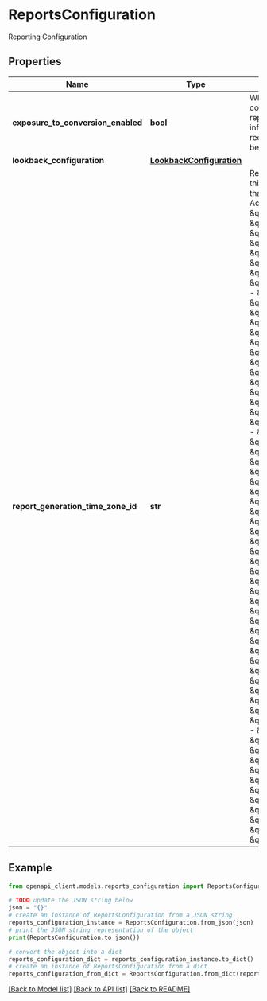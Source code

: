 # ReportsConfiguration

Reporting Configuration

## Properties

Name | Type | Description | Notes
------------ | ------------- | ------------- | -------------
**exposure_to_conversion_enabled** | **bool** | Whether the exposure to conversion report is enabled. This report shows detailed pathway information on up to 10 of the most recent ad exposures seen by a user before converting. | [optional] 
**lookback_configuration** | [**LookbackConfiguration**](LookbackConfiguration.md) |  | [optional] 
**report_generation_time_zone_id** | **str** | Report generation time zone ID of this account. This is a required field that cannot be changed on update. Acceptable values are: - \&quot;1\&quot; for \&quot;America/New_York\&quot; - \&quot;2\&quot; for \&quot;Europe/London\&quot; - \&quot;3\&quot; for \&quot;Europe/Paris\&quot; - \&quot;4\&quot; for \&quot;Africa/Johannesburg\&quot; - \&quot;5\&quot; for \&quot;Asia/Jerusalem\&quot; - \&quot;6\&quot; for \&quot;Asia/Shanghai\&quot; - \&quot;7\&quot; for \&quot;Asia/Hong_Kong\&quot; - \&quot;8\&quot; for \&quot;Asia/Tokyo\&quot; - \&quot;9\&quot; for \&quot;Australia/Sydney\&quot; - \&quot;10\&quot; for \&quot;Asia/Dubai\&quot; - \&quot;11\&quot; for \&quot;America/Los_Angeles\&quot; - \&quot;12\&quot; for \&quot;Pacific/Auckland\&quot; - \&quot;13\&quot; for \&quot;America/Sao_Paulo\&quot; - \&quot;16\&quot; for \&quot;America/Asuncion\&quot; - \&quot;17\&quot; for \&quot;America/Chicago\&quot; - \&quot;18\&quot; for \&quot;America/Denver\&quot; - \&quot;19\&quot; for \&quot;America/St_Johns\&quot; - \&quot;20\&quot; for \&quot;Asia/Dhaka\&quot; - \&quot;21\&quot; for \&quot;Asia/Jakarta\&quot; - \&quot;22\&quot; for \&quot;Asia/Kabul\&quot; - \&quot;23\&quot; for \&quot;Asia/Karachi\&quot; - \&quot;24\&quot; for \&quot;Asia/Calcutta\&quot; - \&quot;25\&quot; for \&quot;Asia/Pyongyang\&quot; - \&quot;26\&quot; for \&quot;Asia/Rangoon\&quot; - \&quot;27\&quot; for \&quot;Atlantic/Cape_Verde\&quot; - \&quot;28\&quot; for \&quot;Atlantic/South_Georgia\&quot; - \&quot;29\&quot; for \&quot;Australia/Adelaide\&quot; - \&quot;30\&quot; for \&quot;Australia/Lord_Howe\&quot; - \&quot;31\&quot; for \&quot;Europe/Moscow\&quot; - \&quot;32\&quot; for \&quot;Pacific/Kiritimati\&quot; - \&quot;35\&quot; for \&quot;Pacific/Norfolk\&quot; - \&quot;36\&quot; for \&quot;Pacific/Tongatapu\&quot;  | [optional] 

## Example

```python
from openapi_client.models.reports_configuration import ReportsConfiguration

# TODO update the JSON string below
json = "{}"
# create an instance of ReportsConfiguration from a JSON string
reports_configuration_instance = ReportsConfiguration.from_json(json)
# print the JSON string representation of the object
print(ReportsConfiguration.to_json())

# convert the object into a dict
reports_configuration_dict = reports_configuration_instance.to_dict()
# create an instance of ReportsConfiguration from a dict
reports_configuration_from_dict = ReportsConfiguration.from_dict(reports_configuration_dict)
```
[[Back to Model list]](../README.md#documentation-for-models) [[Back to API list]](../README.md#documentation-for-api-endpoints) [[Back to README]](../README.md)



